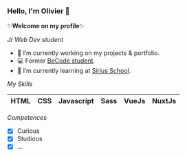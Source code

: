 ### Hello, I'm Olivier 👋


✨**Welcome on my profile**✨ 

*Jr Web Dev student*


- 🔭 I’m currently working on my projects & portfolio.
- 💻 Former [BeCode student](https://github.com/becodeorg).
- 🌱 I’m currently learning at [Sirius School](https://github.com/sirius-school).

*My Skills*

| HTML     | CSS | Javascript   | Sass | VueJs | NuxtJs |
| ----------- | ----------- | ----------- | ----------- | ----------- | ----------- |

*Competences*
  
- [x] Curious
- [x] Studious
- [x] ...